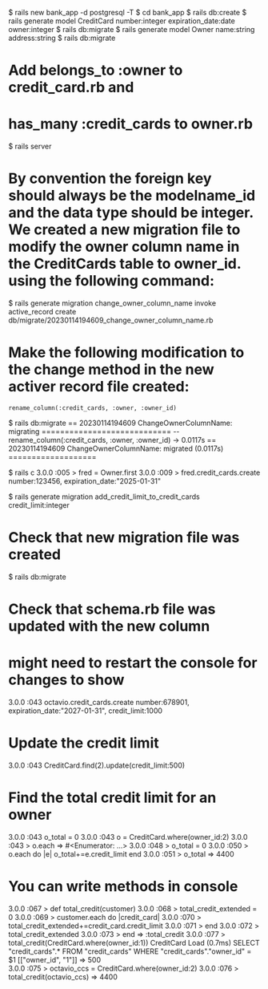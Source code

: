 $ rails new bank_app -d postgresql -T
$ cd bank_app
$ rails db:create
$ rails generate model CreditCard number:integer expiration_date:date owner:integer
$ rails db:migrate
$ rails generate model Owner name:string address:string
$ rails db:migrate
# Add belongs_to :owner to credit_card.rb and 
# has_many :credit_cards to owner.rb
$ rails server
# By convention the foreign key should always be the modelname_id and the data type should be integer. We created a new migration file to modify the owner column name in the CreditCards table to owner_id. using the following command:
$ rails generate migration change_owner_column_name
      invoke  active_record
      create    db/migrate/20230114194609_change_owner_column_name.rb
# Make the following modification to the change method in the new activer record file created:
    rename_column(:credit_cards, :owner, :owner_id)
$ rails db:migrate
== 20230114194609 ChangeOwnerColumnName: migrating ============================
-- rename_column(:credit_cards, :owner, :owner_id)
   -> 0.0117s
== 20230114194609 ChangeOwnerColumnName: migrated (0.0117s) ===================

$ rails c
3.0.0 :005 > fred = Owner.first
3.0.0 :009 > fred.credit_cards.create number:123456, expiration_date:"2025-01-31"

$ rails generate migration add_credit_limit_to_credit_cards credit_limit:integer
# Check that new migration file was created
$ rails db:migrate
# Check that schema.rb file was updated with the new column
# might need to restart the console for changes to show
3.0.0 :043 octavio.credit_cards.create number:678901, expiration_date:"2027-01-31", credit_limit:1000
# Update the credit limit 
3.0.0 :043 CreditCard.find(2).update(credit_limit:500)
# Find the total credit limit for an owner
3.0.0 :043 o_total = 0
3.0.0 :043 o = CreditCard.where(owner_id:2)
3.0.0 :043 > o.each
    => #<Enumerator: ...> 
3.0.0 :048 > o_total = 0
3.0.0 :050 > o.each do |e| o_total+=e.credit_limit end
3.0.0 :051 > o_total
 => 4400 
 # You can write methods in console
 3.0.0 :067 > def total_credit(customer)
3.0.0 :068 >   total_credit_extended = 0 
3.0.0 :069 >   customer.each do |credit_card| 
3.0.0 :070 >     total_credit_extended+=credit_card.credit_limit
3.0.0 :071 >   end
3.0.0 :072 >   total_credit_extended
3.0.0 :073 > end
 => :total_credit 
 3.0.0 :077 > total_credit(CreditCard.where(owner_id:1))
  CreditCard Load (0.7ms)  SELECT "credit_cards".* FROM "credit_cards" WHERE "credit_cards"."owner_id" = $1  [["owner_id", "1"]]
 => 500  
 3.0.0 :075 > octavio_ccs = CreditCard.where(owner_id:2)
 3.0.0 :076 > total_credit(octavio_ccs)
 => 4400 